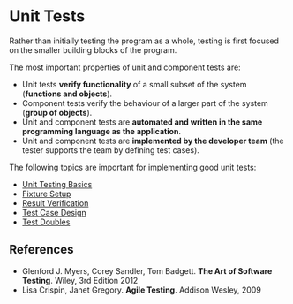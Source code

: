 # Unit Tests

Rather than initially testing the program as a whole, testing is first focused on the smaller building blocks of 
the program. 

The most important properties of unit and component tests are:
* Unit tests **verify functionality** of a small subset of the system (**functions and objects**).
* Component tests verify the behaviour of a larger part of the system (**group of objects**).
* Unit and component tests are **automated and written in the same programming language as the application**.
* Unit and component tests are **implemented by the developer team** (the tester supports the team by defining test cases).  

The following topics are important for implementing good unit tests:
* [Unit Testing Basics](/basics)
* [Fixture Setup](fixture)
* [Result Verification](verification)
* [Test Case Design](test_case_design)
* [Test Doubles](doubles)

## References
* Glenford J. Myers, Corey Sandler, Tom Badgett. **The Art of Software Testing**. Wiley, 3rd Edition 2012
* Lisa Crispin, Janet Gregory. **Agile Testing**. Addison Wesley, 2009
